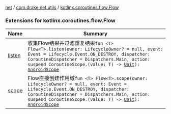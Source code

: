 [net](../../index.md) / [com.drake.net.utils](../index.md) / [kotlinx.coroutines.flow.Flow](./index.md)

### Extensions for kotlinx.coroutines.flow.Flow

| Name | Summary |
|---|---|
| [listen](listen.md) | 收集Flow结果并过滤重复结果`fun <T> Flow<T>.listen(owner: LifecycleOwner? = null, event: Event = Lifecycle.Event.ON_DESTROY, dispatcher: CoroutineDispatcher = Dispatchers.Main, action: suspend CoroutineScope.(value: T) -> `[`Unit`](https://kotlinlang.org/api/latest/jvm/stdlib/kotlin/-unit/index.html)`): `[`AndroidScope`](../../com.drake.net.scope/-android-scope/index.md) |
| [scope](scope.md) | Flow直接创建作用域`fun <T> Flow<T>.scope(owner: LifecycleOwner? = null, event: Event = Lifecycle.Event.ON_DESTROY, dispatcher: CoroutineDispatcher = Dispatchers.Main, action: suspend CoroutineScope.(value: T) -> `[`Unit`](https://kotlinlang.org/api/latest/jvm/stdlib/kotlin/-unit/index.html)`): `[`AndroidScope`](../../com.drake.net.scope/-android-scope/index.md) |
